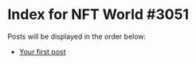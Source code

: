 # Index for NFT World #3051
Posts will be displayed in the order below:

- [Your first post](./001-first.md)

